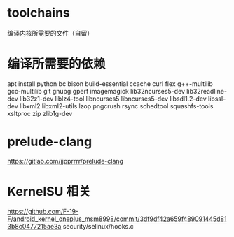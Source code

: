 # toolchains
编译内核所需要的文件（自留）

# 编译所需要的依赖
apt install python bc bison build-essential ccache curl flex g++-multilib gcc-multilib git gnupg gperf imagemagick lib32ncurses5-dev lib32readline-dev lib32z1-dev liblz4-tool libncurses5 libncurses5-dev libsdl1.2-dev libssl-dev libxml2 libxml2-utils lzop pngcrush rsync schedtool squashfs-tools xsltproc zip zlib1g-dev

# prelude-clang
https://gitlab.com/jjpprrrr/prelude-clang

# KernelSU 相关
https://github.com/F-19-F/android_kernel_oneplus_msm8998/commit/3df9df42a659f489091445d813b8c0477215ae3a  security/selinux/hooks.c
